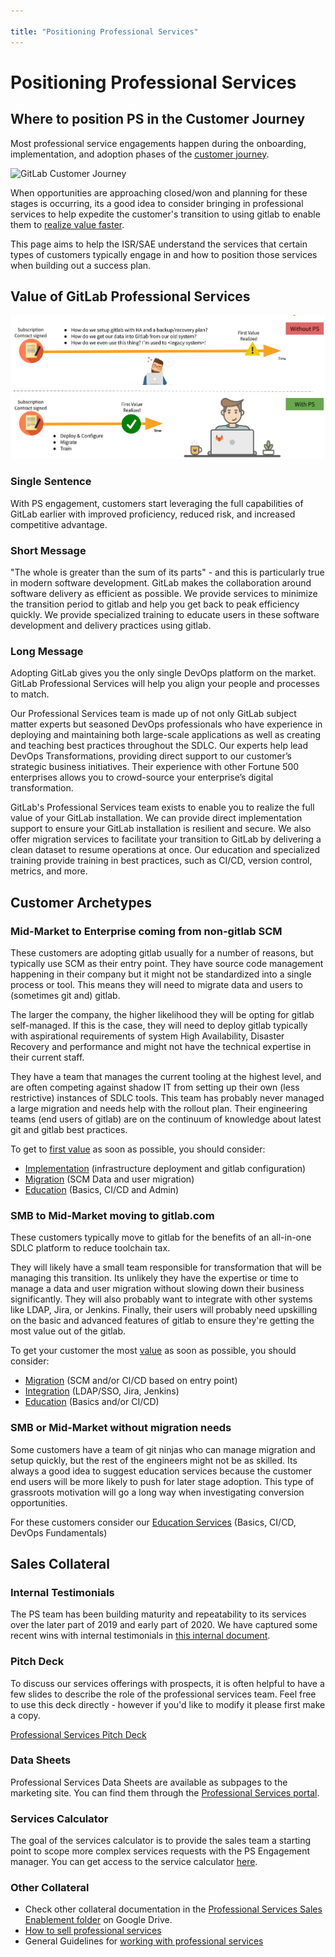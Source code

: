 ```yaml
---

title: "Positioning Professional Services"
---
```

# Positioning Professional Services








## Where to position PS in the Customer Journey

Most professional service engagements happen during the onboarding, implementation, and adoption phases of the [customer journey](/handbook/customer-success/vision/).

![GitLab Customer Journey](/handbook/customer-success/customer-success-vision/images/customer-journey.png "GitLab Customer Journey")

When opportunities are approaching closed/won and planning for these stages is occurring, its a good idea to consider bringing in professional services to help expedite the customer's transition to using gitlab to enable them to [realize value faster](/handbook/customer-success/vision/#time-to-value-kpis).

This page aims to help the ISR/SAE understand the services that certain types of customers typically engage in and how to position those services when building out a success plan.

## Value of GitLab Professional Services

![Professional Services Value](./ps-value.png)

<!-- ### Elevator Pitch

**The Problem - Customer Perspective**

The customer has decided that GitLab is their tool of choice going forward, but has concerns about realizing the value of GitLab quickly and seamlessly.  These concerns can be in various areas:

* Lack of subject matter expertise on the GitLab technology stack
* Lack of adequate resources to promptly stand up GitLab
* Lack of sufficient resources to stand up GitLab in a highly-available or geographically dispersed way
* Concern around a large number of users coming off of legacy systems
* Concerns about change management for new processes
* Lack of confidence in the ability to deliver on the transformative promise of adopting "all" of GitLab

**Solution** -->

### Single Sentence

With PS engagement, customers start leveraging the full capabilities of GitLab earlier with improved proficiency, reduced risk, and increased competitive advantage.

### Short Message

"The whole is greater than the sum of its parts" - and this is particularly true in modern software development. GitLab makes the collaboration around software delivery as efficient as possible. We provide services to minimize the transition period to gitlab and help you get back to peak efficiency quickly. We provide specialized training to educate users in these software development and delivery practices using gitlab.

### Long Message

Adopting GitLab gives you the only single DevOps platform on the market. GitLab Professional Services will help you align your people and processes to match.

Our Professional Services team is made up of not only GitLab subject matter experts but seasoned DevOps professionals who have experience in deploying and maintaining both large-scale applications as well as creating and teaching best practices throughout the SDLC.  Our experts help lead DevOps Transformations, providing direct support to our customer’s strategic business initiatives.  Their experience with other Fortune 500 enterprises allows you to crowd-source your enterprise’s digital transformation.

GitLab's Professional Services team exists to enable you to realize the full value of your GitLab installation.  We can provide direct implementation support to ensure your GitLab installation is resilient and secure.  We also offer migration services to facilitate your transition to GitLab by delivering a clean dataset to resume operations at once.   Our education and specialized training provide training in best practices, such as CI/CD, version control, metrics, and more.

## Customer Archetypes

### Mid-Market to Enterprise coming from non-gitlab SCM

These customers are adopting gitlab usually for a number of reasons, but typically use SCM as their entry point. They have source code management happening in their company but it might not be standardized into a single process or tool. This means they will need to migrate data and users to (sometimes git and) gitlab.

The larger the company, the higher likelihood they will be opting for gitlab self-managed. If this is the case, they will need to deploy gitlab typically with aspirational requirements of system High Availability, Disaster Recovery and performance and might not have the technical expertise in their current staff.

They have a team that manages the current tooling at the highest level, and are often competing against shadow IT from setting up their own (less restrictive) instances of SDLC tools. This team has probably never managed a large migration and needs help with the rollout plan. Their engineering teams (end users of gitlab) are on the continuum of knowledge about latest git and gitlab best practices.

To get to [first value](/handbook/customer-success/vision/#time-to-value-kpis) as soon as possible, you should consider:
 - [Implementation](/services/implementation/) (infrastructure deployment and gitlab configuration)
 - [Migration](/services/migration/) (SCM Data and user migration)
 - [Education](/services/education/) (Basics, CI/CD and Admin)

### SMB to Mid-Market moving to gitlab.com

These customers typically move to gitlab for the benefits of an all-in-one SDLC platform to reduce toolchain tax.

They will likely have a small team responsible for transformation that will be managing this transition. Its unlikely they have the expertise or time to manage a data and user migration without slowing down their business significantly. They will also probably want to integrate with other systems like LDAP, Jira, or Jenkins. Finally, their users will probably need upskilling on the basic and advanced features of gitlab to ensure they're getting the most value out of the gitlab.

To get your customer the most [value](/handbook/customer-success/vision/#time-to-value-kpis) as soon as possible, you should consider:
 - [Migration](/services/migration/) (SCM and/or CI/CD based on entry point)
 - [Integration](/services/implementation/integration/) (LDAP/SSO, Jira, Jenkins)
 - [Education](/services/education/) (Basics and/or CI/CD)

### SMB or Mid-Market without migration needs

Some customers have a team of git ninjas who can manage migration and setup quickly, but the rest of the engineers might not be as skilled. Its always a good idea to suggest education services because the customer end users will be more likely to push for later stage adoption. This type of grassroots motivation will go a long way when investigating conversion opportunities.

For these customers consider our [Education Services](/services/education/) (Basics, CI/CD, DevOps Fundamentals)



## Sales Collateral

### Internal Testimonials

The PS team has been building maturity and repeatability to its services over the later part of 2019 and early part of 2020. We have captured some recent wins with internal testimonials in [this internal document](https://docs.google.com/document/d/1TMZe6yNbvdz9Sfq4pz-i0DHMLnai2Kjqw7HKkqzwpSo/edit?usp=sharing).

### Pitch Deck

To discuss our services offerings with prospects, it is often helpful to have a few slides to describe the role of the professional services team.  Feel free to use this deck directly - however if you'd like to modify it please first make a copy.

[Professional Services Pitch Deck](http://bit.ly/psslides)

### Data Sheets

Professional Services Data Sheets are available as subpages to the marketing site. You can find them through the [Professional Services portal](/services/).

### Services Calculator

The goal of the services calculator is to provide the sales team a starting point to scope more complex services requests with the PS Engagement manager.  You can get access to the service calculator [here](https://services-calculator.gitlab.io/).

### Other Collateral

 - Check other collateral documentation in the [Professional Services Sales Enablement folder](https://drive.google.com/drive/u/0/folders/1vLhSdmlwClou_16I1SU9d3X0oG1EtBHv) on Google Drive.
- [How to sell professional services](/handbook/customer-success/professional-services-engineering/selling/)
- General Guidelines for [working with professional services](/handbook/customer-success/professional-services-engineering/working-with/)
